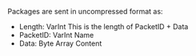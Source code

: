Packages are sent in uncompressed format as:
- Length: VarInt    This is the length of PacketID + Data
- PacketID: VarInt  Name
- Data: Byte Array  Content